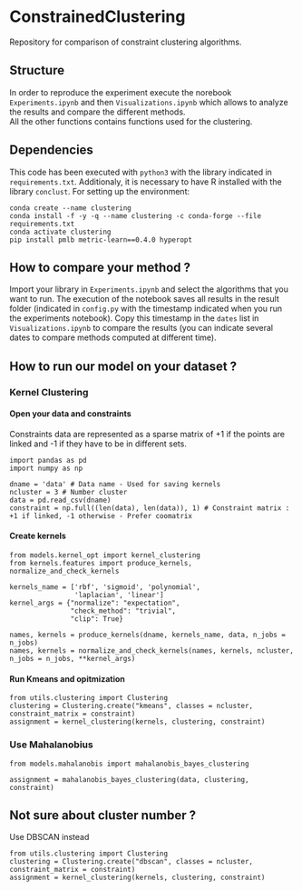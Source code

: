 # ConstrainedClustering
Repository for comparison of constraint clustering algorithms. 

## Structure
In order to reproduce the experiment execute the norebook `Experiments.ipynb` and then `Visualizations.ipynb` which allows to analyze the results and compare the different methods.  
All the other functions contains functions used for the clustering. 

## Dependencies
This code has been executed with `python3` with the library indicated in `requirements.txt`. Additionaly, it is necessary to have R installed with the library `conclust`.
For setting up the environment:
```
conda create --name clustering
conda install -f -y -q --name clustering -c conda-forge --file requirements.txt
conda activate clustering
pip install pmlb metric-learn==0.4.0 hyperopt
```

## How to compare your method ?
Import your library in `Experiments.ipynb` and select the algorithms that you want to run. The execution of the notebook saves all results in the result folder (indicated in `config.py` with the timestamp indicated when you run the experiments notebook). Copy this timestamp in the `dates` list in `Visualizations.ipynb` to compare the results (you can indicate several dates to compare methods computed at different time). 

## How to run our model on your dataset ?

### Kernel Clustering
#### Open your data and constraints
Constraints data are represented as a sparse matrix of +1 if the points are linked and -1 if they have to be in different sets.
```
import pandas as pd
import numpy as np

dname = 'data' # Data name - Used for saving kernels
ncluster = 3 # Number cluster
data = pd.read_csv(dname)
constraint = np.full((len(data), len(data)), 1) # Constraint matrix : +1 if linked, -1 otherwise - Prefer coomatrix
```

#### Create kernels
```
from models.kernel_opt import kernel_clustering
from kernels.features import produce_kernels, normalize_and_check_kernels

kernels_name = ['rbf', 'sigmoid', 'polynomial', 
                'laplacian', 'linear']
kernel_args = {"normalize": "expectation", 
               "check_method": "trivial", 
               "clip": True}

names, kernels = produce_kernels(dname, kernels_name, data, n_jobs = n_jobs)
names, kernels = normalize_and_check_kernels(names, kernels, ncluster, n_jobs = n_jobs, **kernel_args)
```

#### Run Kmeans and opitmization
```
from utils.clustering import Clustering
clustering = Clustering.create("kmeans", classes = ncluster, constraint_matrix = constraint)
assignment = kernel_clustering(kernels, clustering, constraint)
```

### Use Mahalanobius 
```
from models.mahalanobis import mahalanobis_bayes_clustering

assignment = mahalanobis_bayes_clustering(data, clustering, constraint)
```

## Not sure about cluster number ?
Use DBSCAN instead
```
from utils.clustering import Clustering
clustering = Clustering.create("dbscan", classes = ncluster, constraint_matrix = constraint)
assignment = kernel_clustering(kernels, clustering, constraint)
```
